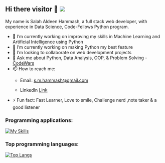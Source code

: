 ## Hi there visitor 👋 ![](https://komarev.com/ghpvc/?username=salahhammash)
 My name is Salah Aldeen Hammash,  a full stack web developer, with experience in Data Science, Code-Fellows Python program.


- 🔭 I’m currently working on improving my skills in Machine Learning and Artificial Intelligence using Python
- 🌱 I’m currently working on making Python my best feature
- 👯 I’m looking to collaborate on web development projects
- 💬 Ask me about Python, Data Analysis, OOP, & Problem Solving - [CodeWars](https://www.codewars.com/users/salahhammash)
- 📫 How to reach me: 
  - Email: s.m.hammash@gmail.com

  - LinkedIn [Link](https://www.linkedin.com/in/salah-hammash-03bb17264/)
- ⚡ Fun fact: Fast Learner, Love to smile, Challenge nerd ,note taker & a good listener

### Programming applications:

[![My Skills](https://skillicons.dev/icons?i=js,html,css,react,express,nodejs,django,py,nextjs,git,vscode)](https://skillicons.dev)

### Top programming languages:

[![Top Langs](https://github-readme-stats.vercel.app/api/top-langs/?username=salahhammash)](https://github.com/anuraghazra/github-readme-stats)

<!-- ### Top projects:

- Blogify: [Backend](https://github.com/Viltho/blogify-backend) [Frontend](https://github.com/Viltho/blogify) - A blog post application where user have his own profile, blog based content, with the ability to view other people blogs and interact with them.
- CoinSurfer's Chronicles: [Repo Link](https://github.com/pythond10-group1-midproject/coinsurfers-chronicles) A 2D platformer game with fully functioning game dynamics such as gravity, object collisions, player movement, interactive overworld, functioning mainmenu. -->

<!-- ### Honorable mentions: -->

<!-- ![alt](./code_fellows_PNG.png) -->